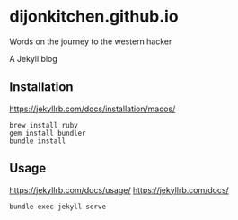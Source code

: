 # dijonkitchen.github.io
Words on the journey to the western hacker

A Jekyll blog

## Installation

https://jekyllrb.com/docs/installation/macos/

```
brew install ruby
gem install bundler
bundle install
```

## Usage

https://jekyllrb.com/docs/usage/
https://jekyllrb.com/docs/

```
bundle exec jekyll serve
```
